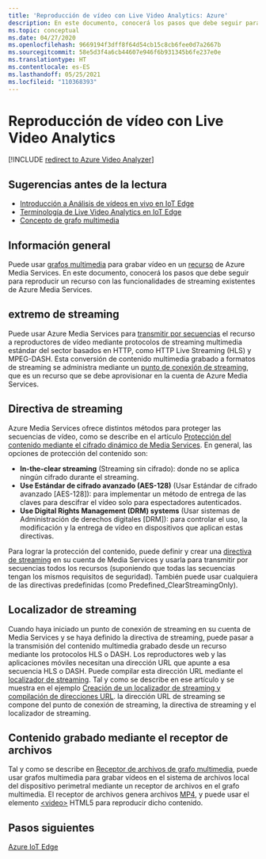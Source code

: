 ```yaml
---
title: 'Reproducción de vídeo con Live Video Analytics: Azure'
description: En este documento, conocerá los pasos que debe seguir para reproducir un recurso con las funcionalidades de streaming existentes de Azure Media Services.
ms.topic: conceptual
ms.date: 04/27/2020
ms.openlocfilehash: 9669194f3dff8f64d54cb15c8cb6fee0d7a2667b
ms.sourcegitcommit: 58e5d3f4a6cb44607e946f6b931345b6fe237e0e
ms.translationtype: HT
ms.contentlocale: es-ES
ms.lasthandoff: 05/25/2021
ms.locfileid: "110368393"
---
```

# <a name="video-playback-with-live-video-analytics"></a>Reproducción de vídeo con Live Video Analytics

[!INCLUDE [redirect to Azure Video Analyzer](./includes/redirect-video-analyzer.md)]

## <a name="suggested-pre-reading"></a>Sugerencias antes de la lectura 

* [Introducción a Análisis de vídeos en vivo en IoT Edge](overview.md)
* [Terminología de Live Video Analytics en IoT Edge](terminology.md)
* [Concepto de grafo multimedia](media-graph-concept.md)

## <a name="overview"></a>Información general  

Puede usar [grafos multimedia](media-graph-concept.md) para grabar vídeo en un [recurso](terminology.md#asset) de Azure Media Services. En este documento, conocerá los pasos que debe seguir para reproducir un recurso con las funcionalidades de streaming existentes de Azure Media Services.

## <a name="streaming-endpoint"></a>extremo de streaming 

Puede usar Azure Media Services para [transmitir por secuencias](terminology.md#streaming) el recurso a reproductores de vídeo mediante protocolos de streaming multimedia estándar del sector basados en HTTP, como HTTP Live Streaming (HLS) y MPEG-DASH. Esta conversión de contenido multimedia grabado a formatos de streaming se administra mediante un [punto de conexión de streaming](../latest/stream-streaming-endpoint-concept.md), que es un recurso que se debe aprovisionar en la cuenta de Azure Media Services.

## <a name="streaming-policy"></a>Directiva de streaming 

Azure Media Services ofrece distintos métodos para proteger las secuencias de vídeo, como se describe en el artículo [Protección del contenido mediante el cifrado dinámico de Media Services](../latest/drm-content-protection-concept.md). En general, las opciones de protección del contenido son:

* **In-the-clear streaming** (Streaming sin cifrado): donde no se aplica ningún cifrado durante el streaming.
* **Use Estándar de cifrado avanzado (AES-128)** (Usar Estándar de cifrado avanzado [AES-128]): para implementar un método de entrega de las claves para descifrar el vídeo solo para espectadores autenticados.
* **Use Digital Rights Management (DRM) systems** (Usar sistemas de Administración de derechos digitales [DRM]): para controlar el uso, la modificación y la entrega de vídeo en dispositivos que aplican estas directivas.

Para lograr la protección del contenido, puede definir y crear una [directiva de streaming](../latest/stream-streaming-policy-concept.md) en su cuenta de Media Services y usarla para transmitir por secuencias todos los recursos (suponiendo que todas las secuencias tengan los mismos requisitos de seguridad). También puede usar cualquiera de las directivas predefinidas (como Predefined_ClearStreamingOnly).

## <a name="streaming-locator"></a>Localizador de streaming  

Cuando haya iniciado un punto de conexión de streaming en su cuenta de Media Services y se haya definido la directiva de streaming, puede pasar a la transmisión del contenido multimedia grabado desde un recurso mediante los protocolos HLS o DASH. Los reproductores web y las aplicaciones móviles necesitan una dirección URL que apunte a esa secuencia HLS o DASH. Puede compilar esta dirección URL mediante el [localizador de streaming](../latest/stream-streaming-locators-concept.md). Tal y como se describe en ese artículo y se muestra en el ejemplo [Creación de un localizador de streaming y compilación de direcciones URL](../latest/create-streaming-locator-build-url.md). la dirección URL de streaming se compone del punto de conexión de streaming, la directiva de streaming y el localizador de streaming.

## <a name="content-recorded-using-file-sink"></a>Contenido grabado mediante el receptor de archivos  

Tal y como se describe en [Receptor de archivos de grafo multimedia](media-graph-concept.md#file-sink), puede usar grafos multimedia para grabar vídeos en el sistema de archivos local del dispositivo perimetral mediante un receptor de archivos en el grafo multimedia. El receptor de archivos genera archivos [MP4](https://developer.mozilla.org/docs/Web/Media/Formats/Containers#MP4), y puede usar el elemento [&lt;video&gt;](https://developer.mozilla.org/docs/Web/HTML/Element/video) HTML5 para reproducir dicho contenido. 

## <a name="next-steps"></a>Pasos siguientes

[Azure IoT Edge](../../iot-edge/index.yml)
<!--
## Next steps

[Playback recording](playback-recording-how-to.md)
-->
